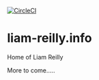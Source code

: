 [![CircleCI](https://circleci.com/gh/liam-reilly/liam-reilly.info/tree/master.svg?style=shield&circle-token=3f9e5b6f84fef70177739427d9e8e71a91c99ef7
)](https://circleci.com/gh/liam-reilly/liam-reilly.info/tree/master)

# liam-reilly.info
Home of Liam Reilly


More to come.....
